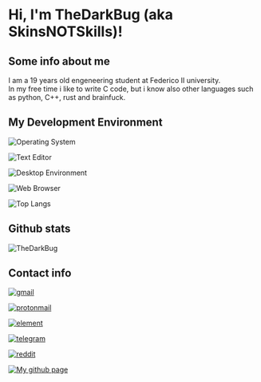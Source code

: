 # Hi, I'm TheDarkBug (aka SkinsNOTSkills)!

## Some info about me

I am a 19<!-- <script type="text/javascript"> document.writeln(Math.trunc(((new Date().getTime() / 1000) - 1038006000) / 31709800)); </script> --> years old engeneering student at Federico II university.\
In my free time i like to write C code, but i know also other languages such as python, C++, rust and brainfuck.

## My Development Environment

![Operating System](https://img.shields.io/static/v1?label=OS&message=Arch%20Linux%20/%20%28sadly%29%20%20Windows%20%2011&color=blue&?style=flat&logo=linux)

![Text Editor](https://img.shields.io/static/v1?label=Text%20Editor&message=VScode%20/%20VIM&color=blue&?style=flat&logo=vim)

![Desktop Environment](https://img.shields.io/static/v1?label=WM&message=BSPWM&color=blue&?style=flat&logo=x.org)

![Web Browser](https://img.shields.io/static/v1?label=Browser&message=Waterfox&color=blue&?style=flat&logo=internetexplorer)

<!--
TODO:
pc specs/laptop, keyboard
-->

![Top Langs](https://github-readme-stats.vercel.app/api/top-langs/?username=TheDarkBug&exclude_repo=DotFiles&langs_count=80&layout=default&theme=dark)
<!-- ![Wakatime stats](https://github-readme-stats.vercel.app/api/wakatime?username=TheDarkBug&layout=compact) -->

<!-- ## Known libraries
[raylib](https://www.raylib.com/)\
[processing (python)](https://processing.org/) -->

## Github stats

![TheDarkBug](https://github-readme-stats.vercel.app/api?username=TheDarkBug&show_icons=true&count_private=true&locale=en&include_all_commits=true&theme=dark)

<!-- [![Readme Card](https://github-readme-stats.vercel.app/api/pin/?username=thedarkbug&repo=uwufetch)](https://github.com/TheDarkBug/uwufetch) -->

## Contact info

[![gmail](https://img.shields.io/static/v1?label=&message=adrianoliviero23@gmail.com&color=orange&style=for-the-badge&logo=gmail)](adrianoliviero23@gmail.com)

[![protonmail](https://img.shields.io/static/v1?label=&message=adrianoliviero23@protonmail.com&color=9cf&style=for-the-badge&logo=protonmail)](adrianoliviero23@protonmail.com)

[![element](https://img.shields.io/static/v1?label=&message=SkinsNOTSkills&color=9cf&style=for-the-badge&logo=element)](https://element.io/matrix-services?utm_source=element-web&utm_medium=web)

[![telegram](https://img.shields.io/static/v1?label=&message=@TheDarkBug&color=9cf&style=for-the-badge&logo=telegram)](https://t.me/TheDarkBug)

[![reddit](https://img.shields.io/static/v1?label=&message=u/TheDarkBug&color=yellow&style=for-the-badge&logo=reddit)](https://reddit.com/u/TheDarkBug)

[![My github page](https://img.shields.io/static/v1?label=&message=thedarkbug.github.io&color=lightgray&style=for-the-badge&logo=github)](https://thedarkbug.github.io/)
